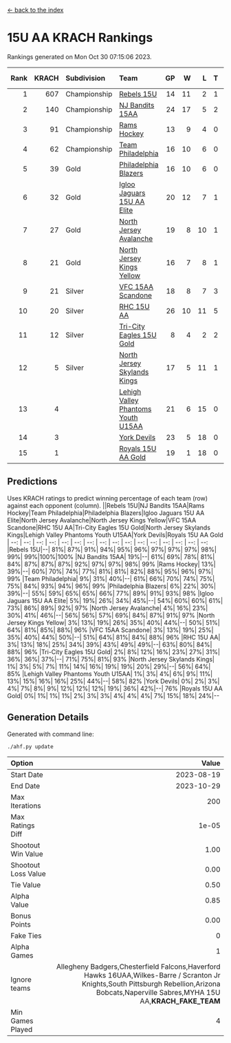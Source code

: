 [<- back to the index](readme.md)
# 15U AA KRACH Rankings
Rankings generated on Mon Oct 30 07:15:06 2023.

Rank|KRACH|Subdivision|Team|GP|W|L|T|OTW|OTL|SoS|Exp Wins|Win Diff
---:|---:|:---|:---|---:|---:|---:|---:|---:|---:|---:|---:|---:
1|607|Championship|[Rebels 15U](https://gamesheetstats.com/seasons/3659/teams/140654/schedule)|14|11|2|1|0|1|617|12.3|-0.0
2|140|Championship|[NJ Bandits 15AA](https://gamesheetstats.com/seasons/3659/teams/140648/schedule)|24|17|5|2|0|1|102|18.9|0.0
3|91|Championship|[Rams Hockey](https://gamesheetstats.com/seasons/3659/teams/140653/schedule)|13|9|4|0|1|2|341|9.9|0.0
4|62|Championship|[Team Philadelphia](https://gamesheetstats.com/seasons/3659/teams/140657/schedule)|16|10|6|0|0|0|105|10.9|0.0
5|39|Gold|[Philadelphia Blazers](https://gamesheetstats.com/seasons/3659/teams/140652/schedule)|16|10|6|0|3|0|35|10.9|0.0
6|32|Gold|[Igloo Jaguars 15U AA Elite](https://gamesheetstats.com/seasons/3659/teams/140645/schedule)|20|12|7|1|1|0|30|13.4|0.0
7|27|Gold|[North Jersey Avalanche](https://gamesheetstats.com/seasons/3659/teams/140649/schedule)|19|8|10|1|2|0|293|9.4|0.0
8|21|Gold|[North Jersey Kings Yellow](https://gamesheetstats.com/seasons/3659/teams/140650/schedule)|16|7|8|1|0|0|72|8.4|0.0
9|21|Silver|[VFC 15AA Scandone](https://gamesheetstats.com/seasons/3659/teams/140659/schedule)|18|8|7|3|0|1|279|10.4|0.0
10|20|Silver|[RHC 15U AA](https://gamesheetstats.com/seasons/3659/teams/140655/schedule)|26|10|11|5|0|2|43|13.4|0.0
11|12|Silver|[Tri-City Eagles 15U Gold](https://gamesheetstats.com/seasons/3659/teams/140658/schedule)|8|4|2|2|0|0|10|5.9|0.0
12|5|Silver|[North Jersey Skylands Kings](https://gamesheetstats.com/seasons/3659/teams/140651/schedule)|17|5|11|1|0|1|60|6.4|0.0
13|4||[Lehigh Valley Phantoms Youth U15AA](https://gamesheetstats.com/seasons/3659/teams/140646/schedule)|21|6|15|0|0|0|23|6.9|0.0
14|3||[York Devils](https://gamesheetstats.com/seasons/3659/teams/140660/schedule)|23|5|18|0|1|2|54|5.9|0.0
15|1||[Royals 15U AA Gold](https://gamesheetstats.com/seasons/3659/teams/140656/schedule)|19|1|18|0|1|0|28|1.9|0.0

## Predictions
Uses KRACH ratings to predict winning percentage of each team (row) against each opponent (column).
||Rebels 15U|NJ Bandits 15AA|Rams Hockey|Team Philadelphia|Philadelphia Blazers|Igloo Jaguars 15U AA Elite|North Jersey Avalanche|North Jersey Kings Yellow|VFC 15AA Scandone|RHC 15U AA|Tri-City Eagles 15U Gold|North Jersey Skylands Kings|Lehigh Valley Phantoms Youth U15AA|York Devils|Royals 15U AA Gold
| --: | --: | --: | --: | --: | --: | --: | --: | --: | --: | --: | --: | --: | --: | --: | --: 
|Rebels 15U|--| 81%| 87%| 91%| 94%| 95%| 96%| 97%| 97%| 97%| 98%| 99%| 99%|100%|100%
|NJ Bandits 15AA| 19%|--| 61%| 69%| 78%| 81%| 84%| 87%| 87%| 87%| 92%| 97%| 97%| 98%| 99%
|Rams Hockey| 13%| 39%|--| 60%| 70%| 74%| 77%| 81%| 81%| 82%| 88%| 95%| 96%| 97%| 99%
|Team Philadelphia|  9%| 31%| 40%|--| 61%| 66%| 70%| 74%| 75%| 75%| 84%| 93%| 94%| 96%| 99%
|Philadelphia Blazers|  6%| 22%| 30%| 39%|--| 55%| 59%| 65%| 65%| 66%| 77%| 89%| 91%| 93%| 98%
|Igloo Jaguars 15U AA Elite|  5%| 19%| 26%| 34%| 45%|--| 54%| 60%| 60%| 61%| 73%| 86%| 89%| 92%| 97%
|North Jersey Avalanche|  4%| 16%| 23%| 30%| 41%| 46%|--| 56%| 56%| 57%| 69%| 84%| 87%| 91%| 97%
|North Jersey Kings Yellow|  3%| 13%| 19%| 26%| 35%| 40%| 44%|--| 50%| 51%| 64%| 81%| 85%| 88%| 96%
|VFC 15AA Scandone|  3%| 13%| 19%| 25%| 35%| 40%| 44%| 50%|--| 51%| 64%| 81%| 84%| 88%| 96%
|RHC 15U AA|  3%| 13%| 18%| 25%| 34%| 39%| 43%| 49%| 49%|--| 63%| 80%| 84%| 88%| 96%
|Tri-City Eagles 15U Gold|  2%|  8%| 12%| 16%| 23%| 27%| 31%| 36%| 36%| 37%|--| 71%| 75%| 81%| 93%
|North Jersey Skylands Kings|  1%|  3%|  5%|  7%| 11%| 14%| 16%| 19%| 19%| 20%| 29%|--| 56%| 64%| 85%
|Lehigh Valley Phantoms Youth U15AA|  1%|  3%|  4%|  6%|  9%| 11%| 13%| 15%| 16%| 16%| 25%| 44%|--| 58%| 82%
|York Devils|  0%|  2%|  3%|  4%|  7%|  8%|  9%| 12%| 12%| 12%| 19%| 36%| 42%|--| 76%
|Royals 15U AA Gold|  0%|  1%|  1%|  1%|  2%|  3%|  3%|  4%|  4%|  4%|  7%| 15%| 18%| 24%|--

## Generation Details

Generated with command line:
```
./ahf.py update
```

| Option | Value |
| :----- | ----: |
| Start Date | 2023-08-19 |
| End Date | 2023-10-29 |
| Max Iterations | 200 |
| Max Ratings Diff | 1e-05 |
| Shootout Win Value | 1.00 |
| Shootout Loss Value | 0.00 |
| Tie Value | 0.50 |
| Alpha Value | 0.85 |
| Bonus Points | 0.00 |
| Fake Ties | 0 |
| Alpha Games | 1 |
| Ignore teams | Allegheny Badgers,Chesterfield Falcons,Haverford Hawks 16UAA,Wilkes-Barre / Scranton Jr Knights,South Pittsburgh Rebellion,Arizona Bobcats,Naperville Sabres,MYHA 15U AA,__KRACH_FAKE_TEAM__ |
| Min Games Played | 4 |

